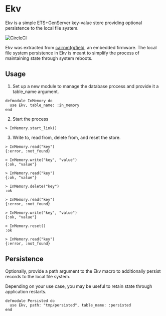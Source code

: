 # Ekv

Ekv is a simple ETS+GenServer key-value store providing optional persistence to the local file system.

[![CircleCI](https://circleci.com/gh/cairnmfg/ekv.svg?style=svg)](https://circleci.com/gh/cairnmfg/ekv)

Ekv was extracted from [cairnmfg/field](https://github.com/cairnmfg/field), an embedded firmware. The local file system persistence in Ekv is meant to simplify the process of maintaining state through system reboots.

## Usage

1. Set up a new module to manage the database process and provide it a table_name argument.

```
defmodule InMemory do
  use Ekv, table_name: :in_memory
end
```

2. Start the process

```
> InMemory.start_link()
```

3. Write to, read from, delete from, and reset the store.

```
> InMemory.read("key")
{:error, :not_found}

> InMemory.write("key", "value")
{:ok, "value"}

> InMemory.read("key")
{:ok, "value"}

> InMemory.delete("key")
:ok

> InMemory.read("key")
{:error, :not_found}

> InMemory.write("key", "value")
{:ok, "value"}

> InMemory.reset()
:ok

> InMemory.read("key")
{:error, :not_found}
```

## Persistence

Optionally, provide a path argument to the Ekv macro to additionally persist records to the local file system.

Depending on your use case, you may be useful to retain state through application restarts.

```
defmodule Persisted do
  use Ekv, path: "tmp/persisted", table_name: :persisted
end
```

